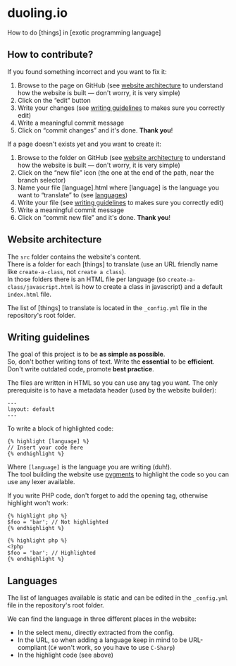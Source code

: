 # duoling.io

How to do [things] in [exotic programming language]

## How to contribute?

If you found something incorrect and you want to fix it:

1. Browse to the page on GitHub (see [website architecture](#website-architecture) to understand how the website is built — don't worry, it is very simple)
2. Click on the “edit” button
3. Write your changes (see [writing guidelines](#writing-guidelines) to makes sure you correctly edit)
4. Write a meaningful commit message
5. Click on “commit changes” and it's done. **Thank you**!

If a page doesn't exists yet and you want to create it:

1. Browse to the folder on GitHub (see [website architecture](#website-architecture) to understand how the website is built — don't worry, it is very simple)
2. Click on the “new file” icon (the one at the end of the path, near the branch selector)
3. Name your file [language].html where [language] is the language you want to “translate” to (see [languages](#languages))
4. Write your file (see [writing guidelines](#writing-guidelines) to makes sure you correctly edit)
5. Write a meaningful commit message
6. Click on “commit new file” and it's done. **Thank you**!

## Website architecture

The `src` folder contains the website's content.  
There is a folder for each [things] to translate (use an URL friendly name like `create-a-class`, not `create a class`).  
In those folders there is an HTML file per language (so `create-a-class/javascript.html` is how to create a class in javascript) and a default `index.html` file.

The list of [things] to translate is located in the `_config.yml` file in the repository's root folder.

## Writing guidelines

The goal of this project is to be **as simple as possible**.  
So, don't bother writing tons of text. Write the **essential** to be **efficient**.  
Don't write outdated code, promote **best practice**.

The files are written in HTML so you can use any tag you want.
The only prerequisite is to have a metadata header (used by the website builder):

```
---
layout: default
---
```

To write a block of highlighted code:

```
{% highlight [language] %}
// Insert your code here
{% endhighlight %}
```

Where `[language]` is the language you are writing (duh!).  
The tool building the website use [pygments](http://pygments.org) to highlight the code so you can use any lexer available.

If you write PHP code, don't forget to add the opening tag, otherwise highlight won't work:

```
{% highlight php %}
$foo = 'bar'; // Not highlighted
{% endhighlight %}

{% highlight php %}
<?php
$foo = 'bar'; // Highlighted
{% endhighlight %}
```

## Languages

The list of languages available is static and can be edited in the `_config.yml` file in the repository's root folder.

We can find the language in three different places in the website:

- In the select menu, directly extracted from the config.
- In the URL, so when adding a language keep in mind to be URL-compliant (`C#` won't work, so you have to use `C-Sharp`)
- In the highlight code (see above)